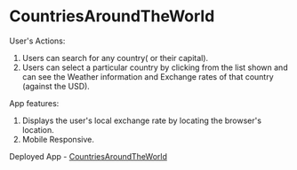 # CountriesAroundTheWorld

User's Actions:
1) Users can search for any country( or their capital).
2) Users can select a particular country by clicking from the list shown and can see the Weather information and Exchange rates of that country (against the USD).

App features:
1) Displays the user's local exchange rate by locating the browser's location.
2) Mobile Responsive.

Deployed App - [CountriesAroundTheWorld](https://flutter-countries-around-the-world-um2l-dne2e7uzs.vercel.app/)
